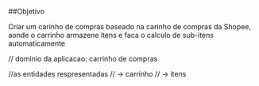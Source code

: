 ##Objetivo

Criar um carinho de compras baseado na carinho de compras da Shopee, aonde o carrinho armazene itens e faca o calculo de sub-itens automaticamente

// dominio da aplicacao: carrinho de compras

//as entidades respresentadas
// -> carrinho
// -> itens